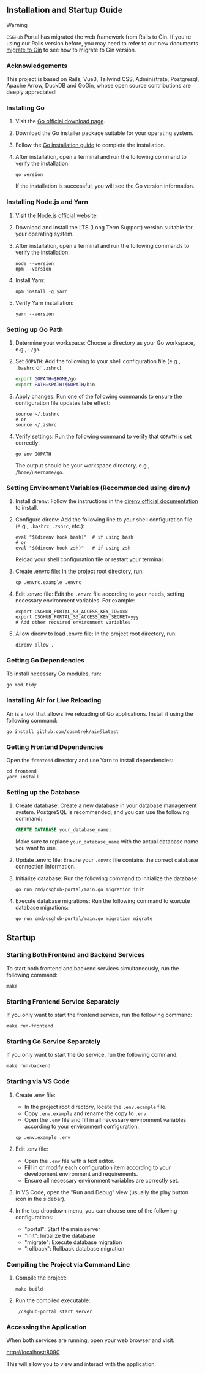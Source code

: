 ## Installation and Startup Guide

> [!WARNING]
`CSGHub` Portal has migrated the web framework from Rails to Gin. If you're using our Rails version before, you may need to refer to our new documents [migrate to Gin](/docs/migrate_to_gin_version_portal_en.md) to see how to migrate to Gin version.

### Acknowledgements
This project is based on Rails, Vue3, Tailwind CSS, Administrate, Postgresql, Apache Arrow, DuckDB and GoGin, whose open source contributions are deeply appreciated!

### Installing Go

1. Visit the [Go official download page](https://golang.org/dl/).

2. Download the Go installer package suitable for your operating system.

3. Follow the [Go installation guide](https://golang.org/doc/install) to complete the installation.

4. After installation, open a terminal and run the following command to verify the installation:

   ```shell
   go version
   ```

   If the installation is successful, you will see the Go version information.

### Installing Node.js and Yarn

1. Visit the [Node.js official website](https://nodejs.org/).

2. Download and install the LTS (Long Term Support) version suitable for your operating system.

3. After installation, open a terminal and run the following commands to verify the installation:

   ```shell
   node --version
   npm --version
   ```

4. Install Yarn:

   ```shell
   npm install -g yarn
   ```

5. Verify Yarn installation:

   ```shell
   yarn --version
   ```

### Setting up Go Path

1. Determine your workspace: Choose a directory as your Go workspace, e.g., `~/go`.

2. Set `GOPATH`: Add the following to your shell configuration file (e.g., `.bashrc` or `.zshrc`):

   ```bash
   export GOPATH=$HOME/go
   export PATH=$PATH:$GOPATH/bin
   ```

3. Apply changes: Run one of the following commands to ensure the configuration file updates take effect:

   ```shell
   source ~/.bashrc
   # or
   source ~/.zshrc
   ```

4. Verify settings: Run the following command to verify that `GOPATH` is set correctly:

   ```shell
   go env GOPATH
   ```

   The output should be your workspace directory, e.g., `/home/username/go`.

### Setting Environment Variables (Recommended using direnv)

1. Install direnv: Follow the instructions in the [direnv official documentation](https://direnv.net/) to install.

2. Configure direnv: Add the following line to your shell configuration file (e.g., `.bashrc`, `.zshrc`, etc.):

   ```shell
   eval "$(direnv hook bash)"  # if using bash
   # or
   eval "$(direnv hook zsh)"   # if using zsh
   ```

   Reload your shell configuration file or restart your terminal.

3. Create .envrc file: In the project root directory, run:

   ```shell
   cp .envrc.example .envrc
   ```

4. Edit .envrc file: Edit the `.envrc` file according to your needs, setting necessary environment variables. For example:

   ```shell
   export CSGHUB_PORTAL_S3_ACCESS_KEY_ID=xxx
   export CSGHUB_PORTAL_S3_ACCESS_KEY_SECRET=yyy
   # Add other required environment variables
   ```

5. Allow direnv to load .envrc file: In the project root directory, run:

   ```shell
   direnv allow .
   ```

### Getting Go Dependencies

To install necessary Go modules, run:

```shell
go mod tidy
```

### Installing Air for Live Reloading

Air is a tool that allows live reloading of Go applications. Install it using the following command:

```shell
go install github.com/cosmtrek/air@latest
```

### Getting Frontend Dependencies

Open the `frontend` directory and use Yarn to install dependencies:

```shell
cd frontend
yarn install
```

### Setting up the Database

1. Create database: Create a new database in your database management system. PostgreSQL is recommended, and you can use the following command:

   ```sql
   CREATE DATABASE your_database_name;
   ```

   Make sure to replace `your_database_name` with the actual database name you want to use.

2. Update .envrc file: Ensure your `.envrc` file contains the correct database connection information.

3. Initialize database: Run the following command to initialize the database:

   ```shell
   go run cmd/csghub-portal/main.go migration init
   ```

4. Execute database migrations: Run the following command to execute database migrations:

   ```shell
   go run cmd/csghub-portal/main.go migration migrate
   ```

## Startup

### Starting Both Frontend and Backend Services

To start both frontend and backend services simultaneously, run the following command:

```shell
make
```

### Starting Frontend Service Separately

If you only want to start the frontend service, run the following command:

```shell
make run-frontend
```

### Starting Go Service Separately

If you only want to start the Go service, run the following command:

```shell
make run-backend
```

### Starting via VS Code

1. Create .env file:
   - In the project root directory, locate the `.env.example` file.
   - Copy `.env.example` and rename the copy to `.env`.
   - Open the `.env` file and fill in all necessary environment variables according to your environment configuration.

   ```shell
   cp .env.example .env
   ```

2. Edit .env file:
   - Open the `.env` file with a text editor.
   - Fill in or modify each configuration item according to your development environment and requirements.
   - Ensure all necessary environment variables are correctly set.

3. In VS Code, open the "Run and Debug" view (usually the play button icon in the sidebar).

4. In the top dropdown menu, you can choose one of the following configurations:
   - "portal": Start the main server
   - "init": Initialize the database
   - "migrate": Execute database migration
   - "rollback": Rollback database migration

### Compiling the Project via Command Line

1. Compile the project:

   ```shell
   make build
   ```

2. Run the compiled executable:

   ```shell
   ./csghub-portal start server
   ```

### Accessing the Application

When both services are running, open your web browser and visit:

[http://localhost:8090](http://localhost:8090)

This will allow you to view and interact with the application.
